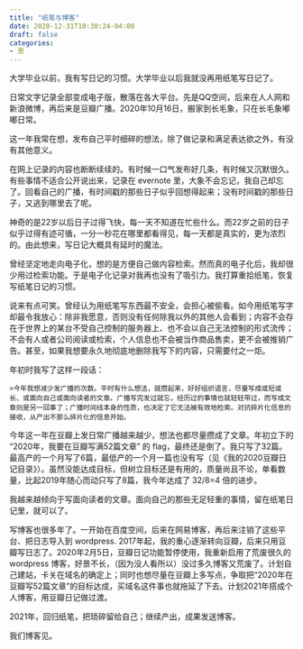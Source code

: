 ```yaml
---
title: "纸笔与博客"
date: 2020-12-31T10:30:24-04:00
draft: false
categories:
- 思
---
```


大学毕业以前，我有写日记的习惯。大学毕业以后我就没再用纸笔写日记了。

日常文字记录全部变成电子版，散落在各大平台。先是QQ空间，后来在人人网和新浪微博，再后来是豆瓣广播。2020年10月16日，搬家到长毛象，只在长毛象嘟嘟日常。

这一年我常在想，发布自己平时细碎的想法，除了做记录和满足表达欲之外，有没有其他意义。

在网上记录的内容也断断续续的。有时候一口气发布好几条，有时候又沉默很久。有些事情不适合公开说出来，记录在 evernote 里，大象不会忘记，我自己却忘了。回看自己的广播，有时间戳的那些日子似乎回想得起来；没有时间戳的那些日子，又逃到哪里去了呢。

神奇的是22岁以后日子过得飞快，每一天不知道在忙些什么。而22岁之前的日子似乎过得有迹可循，一分一秒花在哪里都看得见，每一天都是真实的，更为浓烈的。由此想来，写日记大概具有延时的魔法。

曾经坚定地走向电子化，想的是方便自己做内容检索。然而真的电子化后，我却很少用过检索功能。于是电子化记录对我再也没有了吸引力。我打算重拾纸笔，恢复写纸笔日记的习惯。 

说来有点可笑。曾经认为用纸笔写东西最不安全，会担心被偷看。如今用纸笔写字却最令我放心：除非我愿意，否则没有任何除我以外的其他人会看到；内容不会存在于世界上的某台不受自己控制的服务器上、也不会以自己无法控制的形式流传；不会有人或者公司阅读或检索，个人信息也不会被当作商品售卖，更不会被推销广告。甚至，如果我想要永久地彻底地删除我写下的内容，只需要付之一炬。

年初时我写了这样一段话：

    >今年我想减少发广播的次数。平时有什么想法，就攒起来，好好组织语言，尽量写成或短或长、或面向自己或面向读者的文章。广播写完发过就忘，经历过的事情也就轻轻带过，而写成文章则是另一回事了；广播时间线本身的性质，也决定了它无法被有效地检索。对抗碎片化信息的接收，从产出不那么碎片化的信息开始。

今年这一年在豆瓣上发日常广播越来越少，想法也都尽量攒成了文章。年初立下的 “2020年，我要在豆瓣写满52篇文章” 的 flag，最终还是倒了。我只写了32篇。最高产的一个月写了6篇，最低产的一个月一篇也没有写（见《我的2020豆瓣日记目录》）。虽然没能达成目标，但树立目标还是有用的，质量尚且不论，单看数量，比起2019年随心而动只写了8篇，我今年达成了 32/8=4 倍的进步。

我越来越倾向于写面向读者的文章。面向自己的那些无足轻重的事情，留在纸笔日记里，就可以了。

写博客也很多年了。一开始在百度空间，后来在网易博客，再后来注销了这些平台、把日志导入到 wordpress. 2017年起，我的重心逐渐转向豆瓣，后来只用豆瓣写日志了。2020年2月5日，豆瓣日记功能暂停使用，我重新启用了荒废很久的 wordpress 博客，好景不长，（因为没人看所以）没过多久博客又荒废了。计划自己建站，卡关在域名的确定上；同时也想尽量在豆瓣上多写点，争取把“2020年在豆瓣写52篇文章”的目标达成，买域名这件事也就拖延了下去。计划2021年搭成个人博客，用豆瓣日记做过渡。

2021年，回归纸笔，把琐碎留给自己；继续产出，成果发送博客。

我们博客见。 